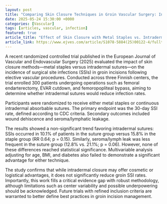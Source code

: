 ```yaml
---
layout: post
title: "Comparing Skin Closure Techniques in Groin Vascular Surgery: Insights from a Finnish RCT"
date: 2025-05-24 15:30:00 +0000
categories: [Vascular]
tags: [articles, vascular, infection]
featured: true
article_title: "Effect of Skin Closure with Metal Staples vs. Intradermal Suture on Groin Infections after Vascular Surgery: A Randomised Controlled Trial"
article_link: https://www.ejves.com/article/S1078-5884(25)00122-4/fulltext
---
```


A recent randomized controlled trial published in the European Journal of Vascular and Endovascular Surgery (2025) evaluated the impact of skin closure methods—metal staples versus intradermal sutures—on the incidence of surgical site infections (SSIs) in groin incisions following elective vascular procedures. Conducted across three Finnish centers, the trial enrolled 300 patients undergoing operations such as femoral endarterectomy, EVAR cutdown, and femoropopliteal bypass, aiming to determine whether intradermal sutures would reduce infection rates.

Participants were randomized to receive either metal staples or continuous intradermal absorbable sutures. The primary endpoint was the 30-day SSI rate, defined according to CDC criteria. Secondary outcomes included wound dehiscence and seroma/lymphatic leakage.

The results showed a non-significant trend favoring intradermal sutures: SSIs occurred in 10.1% of patients in the suture group versus 15.8% in the staple group (RR 0.64; p = 0.15). Similarly, seroma/lymph leak was less frequent in the suture group (12.8% vs. 21.1%; p = 0.06). However, none of these differences reached statistical significance. Multivariable analysis adjusting for age, BMI, and diabetes also failed to demonstrate a significant advantage for either technique.

The study confirms that while intradermal closure may offer cosmetic or logistical advantages, it does not significantly reduce groin SSI rates. Importantly, this work fills a critical evidence gap with robust methodology, although limitations such as center variability and possible underpowering should be acknowledged. Future trials with refined inclusion criteria are warranted to better define best practices in groin incision management.
